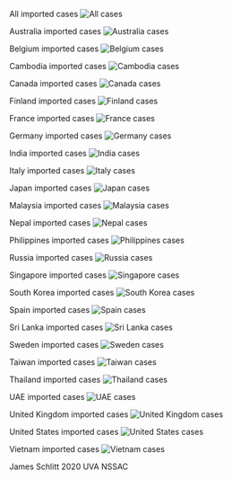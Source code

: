 All imported cases
![All cases](figs/All_imported_cases.png)

Australia imported cases
![Australia cases](figs/Australia_imported_cases.png)

Belgium imported cases
![Belgium cases](figs/Belgium_imported_cases.png)

Cambodia imported cases
![Cambodia cases](figs/Cambodia_imported_cases.png)

Canada imported cases
![Canada cases](figs/Canada_imported_cases.png)

Finland imported cases
![Finland cases](figs/Finland_imported_cases.png)

France imported cases
![France cases](figs/France_imported_cases.png)

Germany imported cases
![Germany cases](figs/Germany_imported_cases.png)

India imported cases
![India cases](figs/India_imported_cases.png)

Italy imported cases
![Italy cases](figs/Italy_imported_cases.png)

Japan imported cases
![Japan cases](figs/Japan_imported_cases.png)

Malaysia imported cases
![Malaysia cases](figs/Malaysia_imported_cases.png)

Nepal imported cases
![Nepal cases](figs/Nepal_imported_cases.png)

Philippines imported cases
![Philippines cases](figs/Philippines_imported_cases.png)

Russia imported cases
![Russia cases](figs/Russia_imported_cases.png)

Singapore imported cases
![Singapore cases](figs/Singapore_imported_cases.png)

South Korea imported cases
![South Korea cases](figs/South_Korea_imported_cases.png)

Spain imported cases
![Spain cases](figs/Spain_imported_cases.png)

Sri Lanka imported cases
![Sri Lanka cases](figs/Sri_Lanka_imported_cases.png)

Sweden imported cases
![Sweden cases](figs/Sweden_imported_cases.png)

Taiwan imported cases
![Taiwan cases](figs/Taiwan_imported_cases.png)

Thailand imported cases
![Thailand cases](figs/Thailand_imported_cases.png)

UAE imported cases
![UAE cases](figs/UAE_imported_cases.png)

United Kingdom imported cases
![United Kingdom cases](figs/United_Kingdom_imported_cases.png)

United States imported cases
![United States cases](figs/United_States_imported_cases.png)

Vietnam imported cases
![Vietnam cases](figs/Vietnam_imported_cases.png)


James Schlitt 2020 UVA NSSAC
